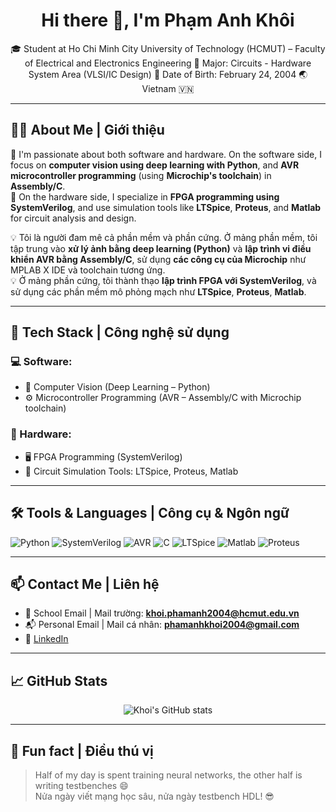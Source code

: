 <h1 align="center">Hi there 👋, I'm Phạm Anh Khôi</h1>

<p align="center">
🎓 Student at Ho Chi Minh City University of Technology (HCMUT) – Faculty of Electrical and Electronics Engineering  
🎯 Major: Circuits - Hardware System Area (VLSI/IC Design)  
📅 Date of Birth: February 24, 2004  
🌏 Vietnam 🇻🇳
</p>

---

## 👨‍💻 About Me | Giới thiệu
🔹 I'm passionate about both software and hardware. On the software side, I focus on **computer vision using deep learning with Python**, and **AVR microcontroller programming** (using **Microchip's toolchain**) in **Assembly/C**.  
🔹 On the hardware side, I specialize in **FPGA programming using SystemVerilog**, and use simulation tools like **LTSpice**, **Proteus**, and **Matlab** for circuit analysis and design.

💡 Tôi là người đam mê cả phần mềm và phần cứng. Ở mảng phần mềm, tôi tập trung vào **xử lý ảnh bằng deep learning (Python)** và **lập trình vi điều khiển AVR bằng Assembly/C**, sử dụng **các công cụ của Microchip** như MPLAB X IDE và toolchain tương ứng.  
💡 Ở mảng phần cứng, tôi thành thạo **lập trình FPGA với SystemVerilog**, và sử dụng các phần mềm mô phỏng mạch như **LTSpice**, **Proteus**, **Matlab**.

---

## 🧰 Tech Stack | Công nghệ sử dụng

### 💻 Software:
- 🧠 Computer Vision (Deep Learning – Python)
- ⚙️ Microcontroller Programming (AVR – Assembly/C with Microchip toolchain)

### 🔩 Hardware:
- 🖥️ FPGA Programming (SystemVerilog)
- 🔁 Circuit Simulation Tools: LTSpice, Proteus, Matlab

---

## 🛠️ Tools & Languages | Công cụ & Ngôn ngữ
![Python](https://img.shields.io/badge/Python-FFD43B?style=flat-square&logo=python&logoColor=blue)
![SystemVerilog](https://img.shields.io/badge/SystemVerilog-ff5f00?style=flat-square)
![AVR](https://img.shields.io/badge/AVR%20(Microchip)-000000?style=flat-square)
![C](https://img.shields.io/badge/C-00599C?style=flat-square&logo=c&logoColor=white)
![LTSpice](https://img.shields.io/badge/LTSpice-gray?style=flat-square)
![Matlab](https://img.shields.io/badge/Matlab-orange?style=flat-square)
![Proteus](https://img.shields.io/badge/Proteus-blue?style=flat-square)

---

## 📫 Contact Me | Liên hệ

- 📧 School Email | Mail trường: **khoi.phamanh2004@hcmut.edu.vn**  
- 📬 Personal Email | Mail cá nhân: **phamanhkhoi2004@gmail.com**  
- 🔗 [LinkedIn](https://www.linkedin.com/in/kh%C3%B4i-ph%E1%BA%A1m-anh-b19434322/)

---

## 📈 GitHub Stats
<p align="center">
  <img src="https://github-readme-stats.vercel.app/api?username=KhoiPham2402&show_icons=true&theme=default" alt="Khoi's GitHub stats" />
</p>

---

## 🎯 Fun fact | Điều thú vị
> Half of my day is spent training neural networks, the other half is writing testbenches 😄  
> Nửa ngày viết mạng học sâu, nửa ngày testbench HDL! 😎
